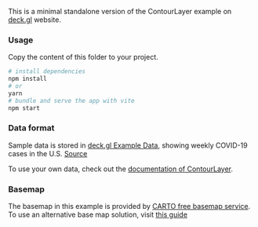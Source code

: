 This is a minimal standalone version of the ContourLayer example
on [deck.gl](http://deck.gl) website.

### Usage

Copy the content of this folder to your project. 

```bash
# install dependencies
npm install
# or
yarn
# bundle and serve the app with vite
npm start
```

### Data format

Sample data is stored in [deck.gl Example Data](https://github.com/visgl/deck.gl-data/tree/master/examples/contour), showing weekly COVID-19 cases in the U.S. [Source](https://github.com/nytimes/covid-19-data)

To use your own data, check out
the [documentation of ContourLayer](../../../docs/api-reference/aggregation-layers/contour-layer.md).

### Basemap

The basemap in this example is provided by [CARTO free basemap service](https://carto.com/basemaps). To use an alternative base map solution, visit [this guide](https://deck.gl/docs/get-started/using-with-map#using-other-basemap-services)

